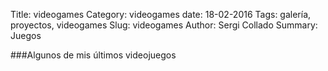 Title: videogames
Category: videogames
date:  18-02-2016
Tags: galería, proyectos, videogames
Slug: videogames
Author: Sergi Collado
Summary: Juegos


###Algunos de mis últimos videojuegos

<!--[sanlucar](https://apps.facebook.com/sanlucargame/){:target='_blank'}-->
<!--juego html5, js, jaws, php, yii-->

<!--[moviercords.com](http://movierecord.com){:target='_blank'}-->
<!--html, jquery, js, css3, bootstrap, php, yii-->


<!--[cinfa](http://www.cinfainternacional.com){:target='_blank'}-->
<!--html, jquery, js, css3, php, wordpress-->


<!--[lahuellagranota](http://lahuellagranota.com){:target='_blank'}-->
<!--jquery, js, css3-->

<!--![Hola](|filename|/images/cosmo.png)-->

